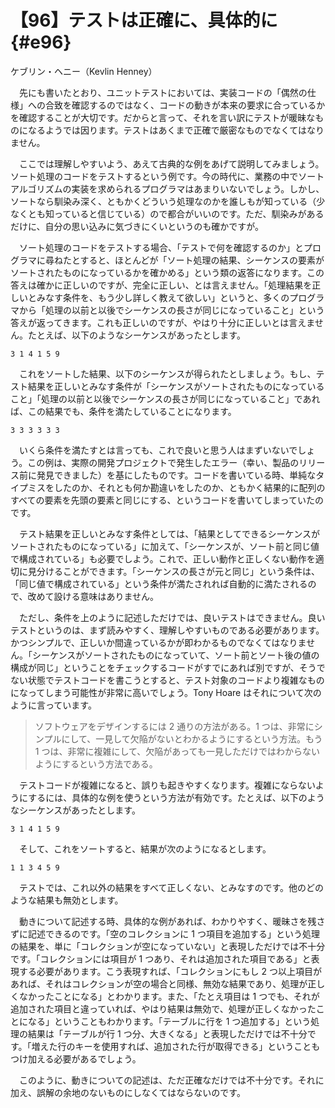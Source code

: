 # 【96】テストは正確に、具体的に{#e96}

<div class="author">ケブリン・ヘニー（Kevlin Henney）</div>

　先にも書いたとおり、ユニットテストにおいては、実装コードの「偶然の仕様」への合致を確認するのではなく、コードの動きが本来の要求に合っているかを確認することが大切です。だからと言って、それを言い訳にテストが暖昧なものになるようでは因ります。テストはあくまで正確で厳密なものでなくてはなりません。

　ここでは理解しやすいよう、あえて古典的な例をあげて説明してみましょう。ソート処理のコードをテストするという例です。今の時代に、業務の中でソートアルゴリズムの実装を求められるプログラマはあまりいないでしょう。しかし、ソートなら馴染み深く、ともかくどういう処理なのかを誰しもが知っている（少なくとも知っていると信じている）ので都合がいいのです。ただ、馴染みがあるだけに、自分の思い込みに気づきにくいというのも確かですが。

　ソート処理のコードをテストする場合、「テストで何を確認するのか」とプログラマに尋ねたとすると、ほとんどが「ソート処理の結果、シーケンスの要素がソートされたものになっているかを確かめる」という類の返答になります。この答えは確かに正しいのですが、完全に正しい、とは言えません。「処理結果を正しいとみなす条件を、もう少し詳しく教えて欲しい」というと、多くのプログラマから「処理の以前と以後でシーケンスの長さが同じになっていること」という答えが返ってきます。これも正しいのですが、やはり十分に正しいとは言えません。たとえば、以下のようなシーケンスがあったとします。

```text
3 1 4 1 5 9
```

　これをソートした結果、以下のシーケンスが得られたとしましょう。もし、テスト結果を正しいとみなす条件が「シーケンスがソートされたものになっていること」「処理の以前と以後でシーケンスの長さが同じになっていること」であれば、この結果でも、条件を満たしていることになります。

```text
3 3 3 3 3 3
```

　いくら条件を満たすとは言っても、これで良いと思う人はまずいないでしょう。この例は、実際の開発プロジェクトで発生したエラー（幸い、製品のリリース前に発見できました）を基にしたものです。コードを書いている時、単純なタイプミスをしたのか、それとも何か勘違いをしたのか、ともかく結果的に配列のすべての要素を先頭の要素と同じにする、というコードを書いてしまっていたのです。

　テスト結果を正しいとみなす条件としては、「結果としてできるシーケンスがソートされたものになっている」に加えて、「シーケンスが、ソート前と同じ値で構成されている」も必要でしよう。これで、正しい動作と正しくない動作を適切に見分けることができます。「シーケンスの長さが元と同じ」という条件は、「同じ値で構成されている」という条件が満たされれば自動的に満たされるので、改めて設ける意味はありません。

　ただし、条件を上のように記述しただけでは、良いテストはできません。良いテストというのは、まず読みやすく、理解しやすいものである必要があります。かつシンプルで、正しいか間違っているかが即わかるものでなくてはなりません。「シーケンスがソートされたものになっていて、ソート前とソート後の値の構成が同じ」ということをチェックするコードがすでにあれば別ですが、そうでない状態でテストコードを書こうとすると、テスト対象のコードより複雑なものになってしまう可能性が非常に高いでしょう。Tony Hoare はそれについて次のように言っています。

> ソフトウェアをデザインするには 2 通りの方法がある。1 つは、非常にシンプルにして、一見して欠陥がないとわかるようにするという方法。もう 1 つは、非常に複雑にして、欠陥があっても一見しただけではわからないようにするという方法である。

　テストコードが複雑になると、誤りも起きやすくなります。複雑にならないようにするには、具体的な例を使うという方法が有効です。たとえば、以下のようなシーケンスがあったとします。

```text
3 1 4 1 5 9
```

　そして、これをソートすると、結果が次のようになるとします。

```text
1 1 3 4 5 9
```

　テストでは、これ以外の結果をすべて正しくない、とみなすのです。他のどのような結果も無効とします。

　動きについて記述する時、具体的な例があれば、わかりやすく、暖昧さを残さずに記述できるのです。「空のコレクションに 1 つ項目を追加する」という処理の結果を、単に「コレクションが空になっていない」と表現しただけでは不十分です。「コレクションには項目が 1 つあり、それは追加された項目である」と表現する必要があります。こう表現すれば、「コレクションにもし 2 つ以上項目があれば、それはコレクションが空の場合と同様、無効な結果であり、処理が正しくなかったことになる」とわかります。また、「たとえ項目は 1 つでも、それが追加された項目と違っていれば、やはり結果は無効で、処理が正しくなかったことになる」ということもわかります。「テーブルに行を 1 つ追加する」という処理の結果は「テーブルが行 1 つ分、大きくなる」と表現しただけでは不十分です。「増えた行のキーを使用すれば、追加された行が取得できる」ということもつけ加える必要があるでしょう。

　このように、動きについての記述は、ただ正確なだけでは不十分です。それに加え、誤解の余地のないものにしなくてはならないのです。
